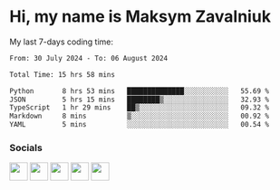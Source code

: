 Hi, my name is Maksym Zavalniuk
========================================================================================================================================

My last 7-days coding time:
<!--START_SECTION:waka-->

```txt
From: 30 July 2024 - To: 06 August 2024

Total Time: 15 hrs 58 mins

Python       8 hrs 53 mins   ██████████████░░░░░░░░░░░   55.69 %
JSON         5 hrs 15 mins   ████████▒░░░░░░░░░░░░░░░░   32.93 %
TypeScript   1 hr 29 mins    ██▒░░░░░░░░░░░░░░░░░░░░░░   09.32 %
Markdown     8 mins          ▒░░░░░░░░░░░░░░░░░░░░░░░░   00.92 %
YAML         5 mins          ░░░░░░░░░░░░░░░░░░░░░░░░░   00.54 %
```

<!--END_SECTION:waka-->


### Socials

<p align="left"> <a href="https://www.dev.to/mezgoodle" target="_blank" rel="noreferrer"><img src="https://raw.githubusercontent.com/danielcranney/readme-generator/main/public/icons/socials/devdotto.svg" width="32" height="32" /></a> <a href="https://discord.com/users/mezgoodle" target="_blank" rel="noreferrer"><img src="https://raw.githubusercontent.com/danielcranney/readme-generator/main/public/icons/socials/discord.svg" width="32" height="32" /></a> <a href="https://www.github.com/mezgoodle" target="_blank" rel="noreferrer"><img src="https://raw.githubusercontent.com/danielcranney/readme-generator/main/public/icons/socials/github.svg" width="32" height="32" /></a> <a href="http://www.instagram.com/sylvenis" target="_blank" rel="noreferrer"><img src="https://raw.githubusercontent.com/danielcranney/readme-generator/main/public/icons/socials/instagram.svg" width="32" height="32" /></a> <a href="https://www.linkedin.com/in/maksym-zavalniuk-ba4a72193" target="_blank" rel="noreferrer"><img src="https://raw.githubusercontent.com/danielcranney/readme-generator/main/public/icons/socials/linkedin.svg" width="32" height="32" /></a></p>
